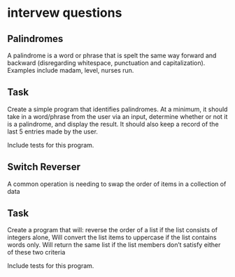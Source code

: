 # intervew questions

## Palindromes
A palindrome is a word or phrase that is spelt the same way forward and backward (disregarding whitespace, punctuation and capitalization). Examples include madam, level, nurses run.

## Task 
Create a simple program that identifies palindromes. At a minimum, it should take in a word/phrase from the user via an input, determine whether or not it is a palindrome, and display the result. It should also keep a record of the last 5 entries made by the user.

Include tests for this program.

## Switch Reverser
A common operation is needing to swap the order of items in a collection of data

## Task
Create a program that will:
 reverse the order of a list if the list consists of integers alone,
Will convert the list items to uppercase if the list contains words only.
Will return the same list if the list members don’t satisfy either of these two criteria

Include tests for this program.
